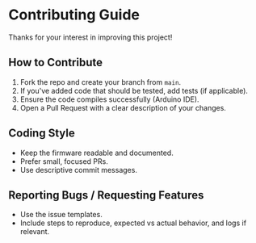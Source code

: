 
# Contributing Guide

Thanks for your interest in improving this project!

## How to Contribute

1. Fork the repo and create your branch from `main`.
2. If you've added code that should be tested, add tests (if applicable).
3. Ensure the code compiles successfully (Arduino IDE).
4. Open a Pull Request with a clear description of your changes.

## Coding Style

- Keep the firmware readable and documented.
- Prefer small, focused PRs.
- Use descriptive commit messages.

## Reporting Bugs / Requesting Features

- Use the issue templates.
- Include steps to reproduce, expected vs actual behavior, and logs if relevant.
